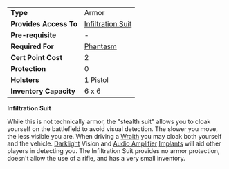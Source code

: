 |                        |                                                    |
| ---------------------- | -------------------------------------------------- |
| **Type**               | Armor                                              |
| **Provides Access To** | [Infiltration Suit](../items/Infiltration_Suit.md) |
| **Pre-requisite**      | \-                                                 |
| **Required For**       | [Phantasm](<Phantasm_(Certification).md>)          |
| **Cert Point Cost**    | 2                                                  |
| **Protection**         | 0                                                  |
| **Holsters**           | 1 Pistol                                           |
| **Inventory Capacity** | 6 x 6                                              |

**Infiltration Suit**

While this is not technically armor, the "stealth suit" allows you to cloak
yourself on the battlefield to avoid visual detection. The slower you move, the
less visible you are. When driving a [Wraith](../vehicles/Wraith.md) you may
cloak both yourself and the vehicle. [Darklight](../implants/Darklight.md)
Vision and [Audio Amplifier](../implants/Audio_Amplifier.md)
[Implants](../implants/Implants.md) will aid other players in detecting you. The
Infiltration Suit provides no armor protection, doesn't allow the use of a
rifle, and has a very small inventory.

<!--[Category:Certification](Category:Certification.md)-->
